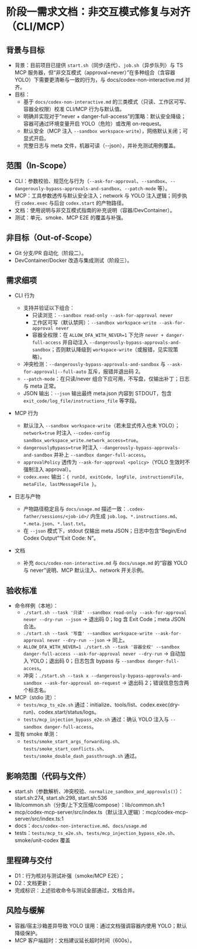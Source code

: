# 阶段一需求文档：非交互模式修复与对齐（CLI/MCP）

## 背景与目标
- 背景：目前项目已提供 `start.sh`（同步/迭代）、`job.sh`（异步队列）与 TS MCP 服务器，但“非交互模式（approval=never）”在多种组合（含容器 YOLO）下需要更清晰与一致的行为，与 docs/codex-non-interactive.md 对齐。
- 目标：
  - 基于 `docs/codex-non-interactive.md` 的三类模式（只读、工作区可写、容器全权限）校准 CLI/MCP 行为与默认值。
  - 明确并实现对于“never + danger-full-access”的策略：默认安全降级；容器可通过环境变量开启 YOLO（危险）或改用 on-request。
  - 默认安全（MCP 注入 `--sandbox workspace-write`），网络默认关闭；可显式开启。
  - 完整日志与 meta 文件，机器可读（--json），并补充测试用例覆盖。

## 范围（In‑Scope）
- CLI：参数校验、规范化与行为（`--ask-for-approval`、`--sandbox`、`--dangerously-bypass-approvals-and-sandbox`、`--patch-mode` 等）。
- MCP：工具参数透传与默认安全注入；network 与 YOLO 注入逻辑；同步执行 `codex.exec` 与后台 `codex.start` 的产物路径。
- 文档：使用说明与非交互模式指南的补充说明（容器/DevContainer）。
- 测试：单元、smoke、MCP E2E 的覆盖与补强。

## 非目标（Out‑of‑Scope）
- Git 分支/PR 自动化（阶段二）。
- DevContainer/Docker 改造与集成测试（阶段三）。

## 需求细项
- CLI 行为
  - 支持并验证以下组合：
    - 只读浏览：`--sandbox read-only --ask-for-approval never`
    - 工作区可写（默认禁网）：`--sandbox workspace-write --ask-for-approval never`
    - 容器全权限：在 `ALLOW_DFA_WITH_NEVER=1` 下允许 `never + danger-full-access` 并自动注入 `--dangerously-bypass-approvals-and-sandbox`；否则默认降级到 `workspace-write`（或报错，见实现策略）。
  - 冲突检测：`--dangerously-bypass-approvals-and-sandbox` 与 `--ask-for-approval|--full-auto` 互斥，报错并退出码 2。
  - `--patch-mode`：在只读/never 组合下应可用，不写盘，仅输出补丁；日志与 meta 正常。
  - JSON 输出：`--json` 输出最终 meta.json 内容到 STDOUT，包含 `exit_code/log_file/instructions_file` 等字段。

- MCP 行为
  - 默认注入 `--sandbox workspace-write`（若未显式传入也未 YOLO）；`network=true` 时注入 `--codex-config sandbox_workspace_write.network_access=true`。
  - `dangerouslyBypass=true` 时注入 `--dangerously-bypass-approvals-and-sandbox` 并补上 `--sandbox danger-full-access`。
  - `approvalPolicy` 透传为 `--ask-for-approval <policy>`（YOLO 生效时不强制注入 approval）。
  - `codex.exec` 输出：`{ runId, exitCode, logFile, instructionsFile, metaFile, lastMessageFile }`。

- 日志与产物
  - 产物路径稳定且与 `docs/usage.md` 描述一致：`.codex-father/sessions/<job-id>/` 内生成 `job.log`、`*.instructions.md`、`*.meta.json`、`*.last.txt`。
  - 在 `--json` 模式下，stdout 仅输出 meta JSON；日志中包含“Begin/End Codex Output”“Exit Code: N”。

- 文档
  - 补充 `docs/codex-non-interactive.md` 与 `docs/usage.md` 的“容器 YOLO 与 never”说明、MCP 默认注入、network 开关示例。

## 验收标准
- 命令样例（本地）：
  - `./start.sh --task '只读' --sandbox read-only --ask-for-approval never --dry-run --json` → 退出码 0；log 含 Exit Code；meta JSON 合法。
  - `./start.sh --task '写盘' --sandbox workspace-write --ask-for-approval never --dry-run --json` → 同上。
  - `ALLOW_DFA_WITH_NEVER=1 ./start.sh --task '容器全权' --sandbox danger-full-access --ask-for-approval never --dry-run` → 自动加入 YOLO；退出码 0；日志包含 bypass 与 `--sandbox danger-full-access`。
  - 冲突：`./start.sh --task x --dangerously-bypass-approvals-and-sandbox --ask-for-approval on-request` → 退出码 2；错误信息包含两个标志名。
- MCP（stdio 流）：
  - `tests/mcp_ts_e2e.sh` 通过：initialize、tools/list、codex.exec(dry-run)、codex.start/status/logs。
  - `tests/mcp_injection_bypass_e2e.sh` 通过：确认 YOLO 注入与 `--sandbox danger-full-access`。
- 现有 smoke 单测：
  - `tests/smoke_start_args_forwarding.sh`、`tests/smoke_start_conflicts.sh`、`tests/smoke_double_dash_passthrough.sh` 通过。

## 影响范围（代码与文件）
- start.sh（参数解析、冲突校验、`normalize_sandbox_and_approvals()`）：start.sh:274, start.sh:298, start.sh:536
- lib/common.sh（分类/上下文压缩/compose）：lib/common.sh:1
- mcp/codex-mcp-server/src/index.ts（默认注入逻辑）：mcp/codex-mcp-server/src/index.ts:1
- docs：`docs/codex-non-interactive.md`、`docs/usage.md`
- tests：`tests/mcp_ts_e2e.sh`、`tests/mcp_injection_bypass_e2e.sh`、smoke/unit-codex 覆盖

## 里程碑与交付
- D1：行为核对与测试补强（smoke/MCP E2E）；
- D2：文档更新；
- 完成标识：上述验收命令与测试全部通过，文档合并。

## 风险与缓解
- 容器/宿主沙箱差异导致 YOLO 误用：通过文档强调容器内使用 YOLO；默认降级保护。
- MCP 客户端超时：文档建议延长超时时间（600s）。

